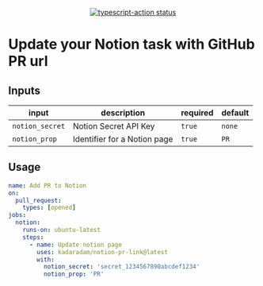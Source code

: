 <p align="center">
  <a href="https://github.com/kadaradam/notion-pr-link/actions"><img alt="typescript-action status" src="https://github.com/kadaradam/notion-pr-link/workflows/build-test/badge.svg"></a>
</p>

# Update your Notion task with GitHub PR url

## Inputs

| input            | description                  | required | default |
| ---------------- | ---------------------------- | -------- | ------- |
| `notion_secret`  | Notion Secret API Key        | `true`   | `none`    |
| `notion_prop`    | Identifier for a Notion page | `true`   | `PR`      |

## Usage

```yml
name: Add PR to Notion
on:
  pull_request:
    types: [opened]
jobs:
  notion:
    runs-on: ubuntu-latest
    steps:
      - name: Update notion page
        uses: kadaradam/notion-pr-link@latest
        with:
          notion_secret: 'secret_1234567890abcdef1234'
          notion_prop: 'PR'
```